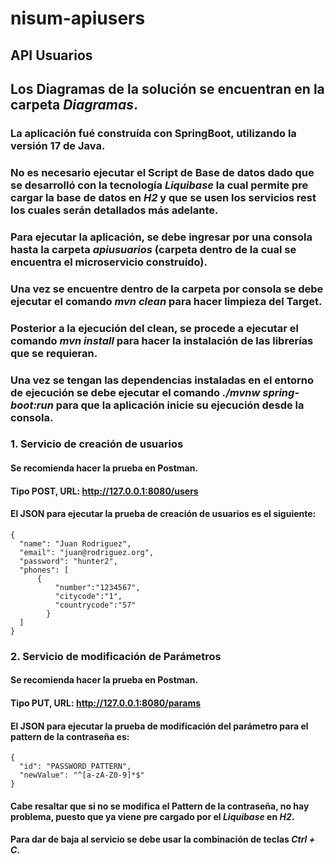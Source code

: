# nisum-apiusers
## API Usuarios
## Los Diagramas de la solución se encuentran en la carpeta *Diagramas*.
### La aplicación fué construída con SpringBoot, utilizando la versión 17 de Java.
### No es necesario ejecutar el Script de Base de datos dado que se desarrolló con la tecnología *Liquibase* la cual permite pre cargar la base de datos en *H2* y que se usen los servicios rest los cuales serán detallados más adelante.
### Para ejecutar la aplicación, se debe ingresar por una consola hasta la carpeta *apiusuarios* (carpeta dentro de la cual se encuentra el microservicio construído).
### Una vez se encuentre dentro de la carpeta por consola se debe ejecutar el comando ***mvn clean*** para hacer limpieza del Target.
### Posterior a la ejecución del clean, se procede a ejecutar el comando ***mvn install*** para hacer la instalación de las librerías que se requieran.
### Una vez se tengan las dependencias instaladas en el entorno de ejecución se debe ejecutar el comando ***./mvnw spring-boot:run*** para que la aplicación inicie su ejecución desde la consola.
### 1. Servicio de creación de usuarios
#### Se recomienda hacer la prueba en Postman.
#### Tipo POST, URL: http://127.0.0.1:8080/users
#### El JSON para ejecutar la prueba de creación de usuarios es el siguiente:
```
{
  "name": "Juan Rodriguez",
  "email": "juan@rodriguez.org",
  "password": "hunter2",
  "phones": [
      {
          "number":"1234567",
          "citycode":"1",
          "countrycode":"57"
        }
  ]
}
```
### 2. Servicio de modificación de Parámetros
#### Se recomienda hacer la prueba en Postman.
#### Tipo PUT, URL: http://127.0.0.1:8080/params
#### El JSON para ejecutar la prueba de modificación del parámetro para el pattern de la contraseña es:
```
{
  "id": "PASSWORD_PATTERN",
  "newValue": "^[a-zA-Z0-9]*$"
}
```
#### Cabe resaltar que si no se modifica el Pattern de la contraseña, no hay problema, puesto que ya viene pre cargado por el *Liquibase* en *H2*.
#### Para dar de baja al servicio se debe usar la combinación de teclas ***Ctrl + C***.